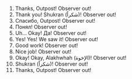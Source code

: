 1. Thanks, Outpost! Observer out!
2. Thank you! Shukran (شكراً)! Observer out!
3. Спасибо, Outpost! Observer out!
4. Понял! Observer out!
5. Uh... Okay! Да! Observer out!
6. Yes! Yes! We saw it! Observer out!
7. Good work! Observer out!
8. Nice job! Observer out!
9. Okay! Okay, Alakhwhah (الإخوة)! Observer out!
10. Shukran (شكراً)! Observer out!
11. Thanks, Outpost! Observer out!